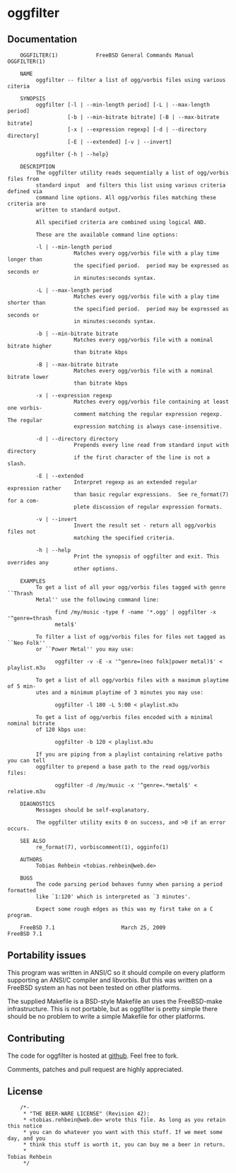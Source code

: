 oggfilter
=========

Documentation
-------------
        OGGFILTER(1)            FreeBSD General Commands Manual           OGGFILTER(1)
        
        NAME
             oggfilter -- filter a list of ogg/vorbis files using various citeria
        
        SYNOPSIS
             oggfilter [-l | --min-length period] [-L | --max-length period]
                       [-b | --min-bitrate bitrate] [-B | --max-bitrate bitrate]
                       [-x | --expression regexp] [-d | --directory directory]
                       [-E | --extended] [-v | --invert]
        
             oggfilter {-h | --help}
        
        DESCRIPTION
             The oggfilter utility reads sequentially a list of ogg/vorbis files from
             standard input  and filters this list using various criteria defined via
             command line options. All ogg/vorbis files matching these criteria are
             written to standard output.
        
             All specified criteria are combined using logical AND.
        
             These are the available command line options:
        
             -l | --min-length period
                         Matches every ogg/vorbis file with a play time longer than
                         the specified period.  period may be expressed as seconds or
                         in minutes:seconds syntax.
        
             -L | --max-length period
                         Matches every ogg/vorbis file with a play time shorter than
                         the specified period.  period may be expressed as seconds or
                         in minutes:seconds syntax.
        
             -b | --min-bitrate bitrate
                         Matches every ogg/vorbis file with a nominal bitrate higher
                         than bitrate kbps
        
             -B | --max-bitrate bitrate
                         Matches every ogg/vorbis file with a nominal bitrate lower
                         than bitrate kbps
        
             -x | --expression regexp
                         Matches every ogg/vorbis file containing at least one vorbis-
                         comment matching the regular expression regexp.  The regular
                         expression matching is always case-insensitive.
        
             -d | --directory directory
                         Prepends every line read from standard input with directory
                         if the first character of the line is not a slash.
        
             -E | --extended
                         Interpret regexp as an extended regular expression rather
                         than basic regular expressions.  See re_format(7) for a com-
                         plete discussion of regular expression formats.
        
             -v | --invert
                         Invert the result set - return all ogg/vorbis files not
                         matching the specified criteria.
        
             -h | --help
                         Print the synopsis of oggfilter and exit. This overrides any
                         other options.
        
        EXAMPLES
             To get a list of all your ogg/vorbis files tagged with genre ``Thrash
             Metal'' use the following command line:
        
                   find /my/music -type f -name '*.ogg' | oggfilter -x '^genre=thrash
                   metal$'
        
             To filter a list of ogg/vorbis files for files not tagged as ``Neo Folk''
             or ``Power Metal'' you may use:
        
                   oggfilter -v -E -x '^genre=(neo folk|power metal)$' < playlist.m3u
        
             To get a list of all ogg/vorbis files with a maximum playtime of 5 min-
             utes and a minimum playtime of 3 minutes you may use:
        
                   oggfilter -l 180 -L 5:00 < playlist.m3u
        
             To get a list of ogg/vorbis files encoded with a minimal nominal bitrate
             of 120 kbps use:
        
                   oggfilter -b 120 < playlist.m3u
        
             If you are piping from a playlist containing relative paths you can tell
             oggfilter to prepend a base path to the read ogg/vorbis files:
        
                   oggfilter -d /my/music -x '^genre=.*metal$' < relative.m3u
        
        DIAGNOSTICS
             Messages should be self-explanatory.
        
             The oggfilter utility exits 0 on success, and >0 if an error occurs.
        
        SEE ALSO
             re_format(7), vorbiscomment(1), ogginfo(1)
        
        AUTHORS
             Tobias Rehbein <tobias.rehbein@web.de>
        
        BUGS
             The code parsing period behaves funny when parsing a period formatted
             like `1:120' which is interpreted as `3 minutes'.
        
             Expect some rough edges as this was my first take on a C program.
        
        FreeBSD 7.1                     March 25, 2009                     FreeBSD 7.1

Portability issues
------------------
This program was written in ANSI/C so it should compile on every platform
supporting an ANSI/C compiler and libvorbis. But this was written on a FreeBSD
system an has not been tested on other platforms. 

The supplied Makefile is a BSD-style Makefile an uses the FreeBSD-make
infrastructure. This is not portable, but as oggfilter is pretty simple there
should be no problem to write a simple Makefile for other platforms.

Contributing
------------
The code for oggfilter is hosted at [github]("http://www.github.com/tobreh/oggfilter").
Feel free to fork.  

Comments, patches and pull request are highly appreciated.

License
-------
        /*-
         * "THE BEER-WARE LICENSE" (Revision 42):
         * <tobias.rehbein@web.de> wrote this file. As long as you retain this notice 
         * you can do whatever you want with this stuff. If we meet some day, and you 
         * think this stuff is worth it, you can buy me a beer in return.   
         *                                                              Tobias Rehbein
         */
